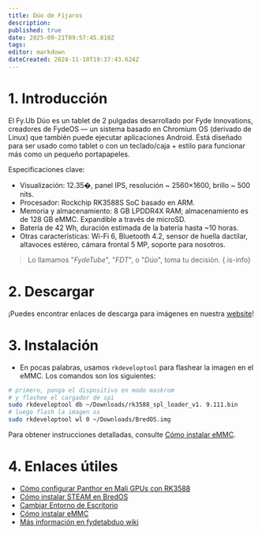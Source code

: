 ```yaml
---
title: Dúo de Fíjaros
description:
published: true
date: 2025-09-21T09:57:45.810Z
tags:
editor: markdown
dateCreated: 2024-11-10T19:37:43.624Z
---
```


# 1. Introducción

El Fy.Ub Dúo es un tablet de 2 pulgadas desarrollado por Fyde Innovations, creadores de FydeOS — un sistema basado en Chromium OS (derivado de Linux) que también puede ejecutar aplicaciones Android. Está diseñado para ser usado como tablet o con un teclado/caja + estilo para funcionar más como un pequeño portapapeles.

Especificaciones clave:

- Visualización: 12.35�, panel IPS, resolución ~ 2560×1600, brillo ~ 500 nits.
- Procesador: Rockchip RK3588S SoC basado en ARM.
- Memoria y almacenamiento: 8 GB LPDDR4X RAM; almacenamiento es de 128 GB eMMC. Expandible a través de microSD.
- Batería de 42 Wh, duración estimada de la batería hasta ~10 horas.
- Otras características: Wi-Fi 6, Bluetooth 4.2, sensor de huella dactilar, altavoces estéreo, cámara frontal 5 MP, soporte para nosotros.

> Lo llamamos "_FydeTube_", "_FDT_", o "_Dúo_", toma tu decisión.
> {.is-info}

# 2. Descargar

¡Puedes encontrar enlaces de descarga para imágenes en nuestra [website](https://bredos.org/download.html)!

# 3. Instalación

- En pocas palabras, usamos `rkdeveloptool` para flashear la imagen en el eMMC. Los comandos son los siguientes:

```bash
# primero, ponga el dispositivo en modo maskrom
# y flashee el cargador de spi
sudo rkdeveloptool db ~/Downloads/rk3588_spl_loader_v1. 9.111.bin
# luego flash la imagen os
sudo rkdeveloptool wl 0 ~/Downloads/BredOS.img
```

Para obtener instrucciones detalladas, consulte [Cómo instalar eMMC](https://wiki.fydetabduo.com/Available-OS/BredOS/BredOS-intro#-installation).

# 4. Enlaces útiles

- [Cómo configurar Panthor en Mali GPUs con RK3588](/how-to/how-to-setup-panthor)
- [Cómo instalar STEAM en BredOS](/how-to/how-to-install-steam)
- [Cambiar Entorno de Escritorio](/en/how-to/switch-desktop-environments)
- [Cómo instalar eMMC](https://wiki.fydetabduo.com/os-release-board/BredOS/BredOS-intro)
- [Más información en fydetabduo wiki](https://wiki.fydetabduo.com/category/-bredos)
